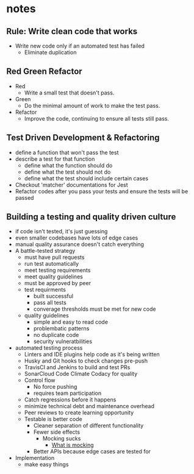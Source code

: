 # notes

## Rule: Write clean code that works

- Write new code only if an automated test has failed
  - Eliminate duplication

## Red Green Refactor

- Red
  - Write a small test that doesn't pass.
- Green
  - Do the minimal amount of work to make the test pass.
- Refactor
  - Improve the code, continuing to ensure all tests still pass.

## Test Driven Development & Refactoring

- define a function that won't pass the test
- describe a test for that function
  - define what the function should do
  - define what the test should not do
  - define what the test should include certain cases
- Checkout 'matcher' documentations for Jest
- Refactor codes after you pass your tests and ensure the tests will be passed

## Building a testing and quality driven culture

- if code isn't tested, it's just guessing
- even smaller codebases have lots of edge cases
- manual quality assurance doesn't catch everything
- A battle-tested strategy
  - must have pull requests
  - run test automatically
  - meet testing requirements
  - meet quality guidelines
  - must be approved by peer
  - test requirments
    - built successful
    - pass all tests
    - converage thresholds must be met for new code
  - quality guidelines
    - simple and easy to read code
    - problembatic patterns
    - no duplicate code
    - security vulneratbilities
- automated testing process
  - Linters and IDE plugins help code as it's being written
  - Husky and Git hooks to check changes pre-push
  - TravisCI and Jenkins to build and test PRs
  - SonarCloud Code Climate Codacy for quality
  - Control flow
    - No force pushing
    - requires team participation
  - Catch regressions before it happens
  - minimize technical debt and maintenance overhead
  - Peer reviews to create learning opportunity
  - Testable is better code
    - Cleaner separation of different functionality
    - Fewer side effects
      - Mocking sucks
        - [What is mocking](https://stackoverflow.com/questions/2665812/what-is-mocking)
    - Better APIs because edge cases are tested for
- Implementation
  - make easy things
